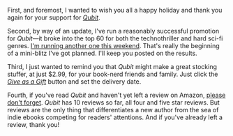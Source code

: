First, and foremost, I wanted to wish you all a happy holiday and thank you again for your support for [_Qubit_][qubit].

<!-- more -->

Second, by way of an update, I've run a reasonably successful promotion for _Qubit_&mdash;it broke into the top 60 for both the technothriller and hard sci-fi genres. [I'm running another one this weekend][kdn]. That's really the beginning of a mini-blitz I've got planned. I'll keep you posted on the results.

Third, I just wanted to remind you that _Qubit_ might make a great stocking stuffer, at just $2.99, for your book-nerd friends and family. Just click the [_Give as a Gift_][qubit] button and set the delivery date.

Fourth, if you've read _Qubit_ and haven't yet left a review on Amazon, [please don't forget][review]. _Qubit_ has 10 reviews so far, all four and five star reviews. But reviews are the only thing that differentiates a new author from the sea of indie ebooks competing for readers' attentions. And if you've already left a review, thank you!

[qubit]: http://www.amazon.com/Qubit-Finn-Mack-ebook/dp/B00F45N40O "Qubit, on Amazon.com"

[kdn]: http://eepurl.com/JWlgX "Kindle Daily Nation Short"

[review]: https://www.amazon.com/review/create-review?ie=UTF8&asin=B00F45N40O&channel=reviews-product "Review form for Qubit on Amazon.com"


